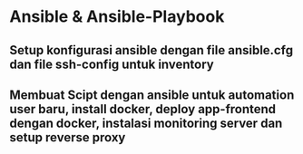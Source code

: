 # Ansible & Ansible-Playbook

## Setup konfigurasi ansible dengan file ansible.cfg dan file ssh-config untuk inventory


## Membuat Scipt dengan ansible untuk automation user baru, install docker, deploy app-frontend dengan docker, instalasi monitoring server dan setup reverse proxy


